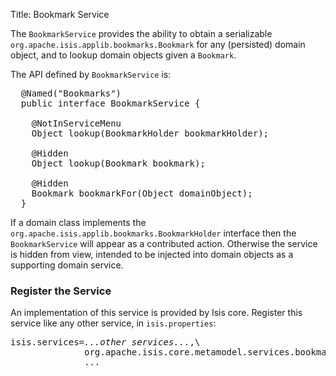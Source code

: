 Title: Bookmark Service

The `BookmarkService` provides the ability to obtain a serializable `org.apache.isis.applib.bookmarks.Bookmark` for any (persisted) domain object, and to lookup domain objects given a `Bookmark`.

The API defined by `BookmarkService` is:

<pre>
  @Named("Bookmarks")
  public interface BookmarkService {

    @NotInServiceMenu
    Object lookup(BookmarkHolder bookmarkHolder);

    @Hidden
    Object lookup(Bookmark bookmark);

    @Hidden
    Bookmark bookmarkFor(Object domainObject);
  }
</pre>

If a domain class implements the `org.apache.isis.applib.bookmarks.BookmarkHolder` interface then the `BookmarkService` will appear as a contributed action.  Otherwise the service is hidden from view, intended to be injected into domain objects as a supporting domain service.


### Register the Service

An implementation of this service is provided by Isis core.  Register this service like any other service, in `isis.properties`:

<pre>
isis.services=<i>...other services...</i>,\
              org.apache.isis.core.metamodel.services.bookmarks.BookmarkServiceDefault,\
              ...
</pre>
